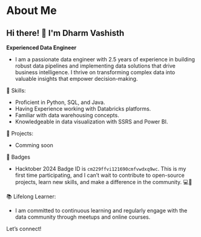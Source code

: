 # About Me
## Hi there! 👋 I'm **Dharm Vashisth**

**Experienced Data Engineer**
- I am a passionate data engineer with 2.5 years of experience in building robust data pipelines and implementing
data solutions that drive business intelligence. 
I thrive on transforming complex data into valuable insights that empower decision-making.

🔧 Skills:

- Proficient in Python, SQL, and Java.
- Having Experience working with Databricks platforms.
- Familiar with data warehousing concepts.
- Knowledgeable in data visualization with SSRS and Power BI.

🚀 Projects:

- Comming soon

🏅 Badges
- Hacktober 2024 Badge ID is `cm229ffvi121690cmfvwdxq9wc`. This is my first time participating, and I can’t wait to contribute to open-source projects, learn new skills, and make a difference in the community. 💻🚀

📚 Lifelong Learner: 
- I am committed to continuous learning and regularly engage with the data community through meetups and online courses.

Let’s connect!

